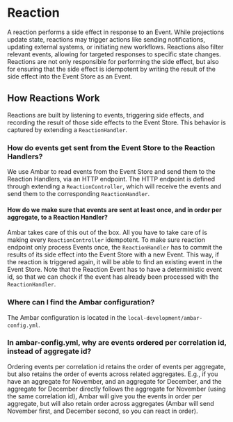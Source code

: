 # Reaction

A reaction performs a side effect in response to an Event. While projections update state, reactions may trigger actions like sending notifications, updating external systems, or initiating new workflows. Reactions also filter relevant events, allowing for targeted responses to specific state changes. Reactions are not only responsible for performing the side effect, but also for ensuring that the side effect is idempotent by writing the result of the side effect into the Event Store as an Event.

## How Reactions Work

Reactions are built by listening to events, triggering side effects, and recording the result of those side effects to the Event Store. This behavior is captured by extending a `ReactionHandler`.

### How do events get sent from the Event Store to the Reaction Handlers?

We use Ambar to read events from the Event Store and send them to the Reaction Handlers, via an HTTP endpoint. The HTTP endpoint is defined through extending a `ReactionController`, which will receive the events and send them to the corresponding `ReactionHandler`.

#### How do we make sure that events are sent at least once, and in order per aggregate, to a Reaction Handler?

Ambar takes care of this out of the box. All you have to take care of is making every `ReactionController` idempotent. To make sure reaction endpoint only process Events once, the `ReactionHandler` has to commit the results of its side effect into the Event Store with a new Event. This way, if the reaction is triggered again, it will be able to find an existing event in the Event Store. Note that the Reaction Event has to have a deterministic event id, so that we can check if the event has already been processed with the `ReactionHandler`.

### Where can I find the Ambar configuration?

The Ambar configuration is located in the `local-development/ambar-config.yml`.

### In ambar-config.yml, why are events ordered per correlation id, instead of aggregate id?

Ordering events per correlation id retains the order of events per aggregate, but also retains the order of events across related aggregates. E.g., if you have an aggregate for November, and an aggregate for December, and the aggregate for December directly follows the aggregate for November (using the same correlation id), Ambar will give you the events in order per aggregate, but will also retain order across aggregates (Ambar will send November first, and December second, so you can react in order).
